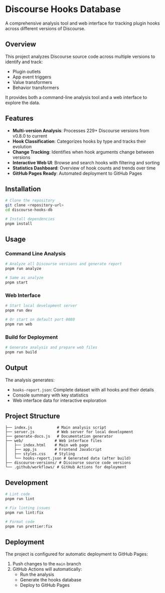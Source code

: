# Discourse Hooks Database

A comprehensive analysis tool and web interface for tracking plugin hooks across different versions of Discourse.

## Overview

This project analyzes Discourse source code across multiple versions to identify and track:

- Plugin outlets
- App event triggers
- Value transformers
- Behavior transformers

It provides both a command-line analysis tool and a web interface to explore the data.

## Features

- **Multi-version Analysis**: Processes 229+ Discourse versions from v0.8.0 to current
- **Hook Classification**: Categorizes hooks by type and tracks their evolution
- **Change Tracking**: Identifies when hook arguments change between versions
- **Interactive Web UI**: Browse and search hooks with filtering and sorting
- **Statistics Dashboard**: Overview of hook counts and trends over time
- **GitHub Pages Ready**: Automated deployment to GitHub Pages

## Installation

```bash
# Clone the repository
git clone <repository-url>
cd discourse-hooks-db

# Install dependencies
pnpm install
```

## Usage

### Command Line Analysis

```bash
# Analyze all Discourse versions and generate report
pnpm run analyze

# Same as analyze
pnpm start
```

### Web Interface

```bash
# Start local development server
pnpm run dev

# Or start on default port 8080
pnpm run web
```

### Build for Deployment

```bash
# Generate analysis and prepare web files
pnpm run build
```

## Output

The analysis generates:

- `hooks-report.json`: Complete dataset with all hooks and their details
- Console summary with key statistics
- Web interface data for interactive exploration

## Project Structure

```
├── index.js           # Main analysis script
├── server.js          # Web server for local development
├── generate-docs.js   # Documentation generator
├── web/              # Web interface files
│   ├── index.html    # Main web page
│   ├── app.js        # Frontend JavaScript
│   ├── styles.css    # Styling
│   └── hooks-report.json # Generated data (after build)
├── discourse-versions/ # Discourse source code versions
└── .github/workflows/ # GitHub Actions for deployment
```

## Development

```bash
# Lint code
pnpm run lint

# Fix linting issues
pnpm run lint:fix

# Format code
pnpm run prettier:fix
```

## Deployment

The project is configured for automatic deployment to GitHub Pages:

1. Push changes to the `main` branch
2. GitHub Actions will automatically:
   - Run the analysis
   - Generate the hooks database
   - Deploy to GitHub Pages
